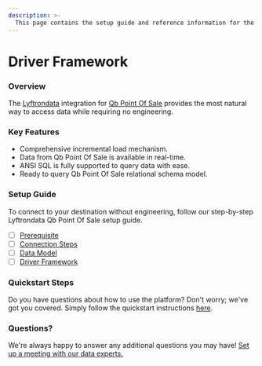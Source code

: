 ```yaml
---
description: >-
  This page contains the setup guide and reference information for the Qb Point Of Sale source connector.
---
```


# Driver Framework

### Overview

The [Lyftrondata](https://www.lyftrondata.com/) integration for [Qb Point Of Sale](None) provides the most natural way to access data while requiring no engineering.

### Key Features

* Comprehensive incremental load mechanism.
* Data from Qb Point Of Sale is available in real-time.&#x20;
* ANSI SQL is fully supported to query data with ease.
* Ready to query Qb Point Of Sale relational schema model.

### Setup Guide

To connect to your destination without engineering, follow our step-by-step Lyftrondata Qb Point Of Sale setup guide.

* [ ] [Prerequisite](../prerequisite.md)
* [ ] [Connection Steps](../connection-steps.md)
* [ ] [Data Model](../data-model/erd.md)
* [ ] [Driver Framework](../driver-framework/)

### Quickstart Steps

Do you have questions about how to use the platform? Don't worry; we've got you covered. Simply follow the quickstart instructions [here](../driver-framework/README.md).

### Questions? <a href="#questions" id="questions"></a>

We're always happy to answer any additional questions you may have! [Set up a meeting with our data experts.](https://www.lyftrondata.com/book-a-meeting/)


